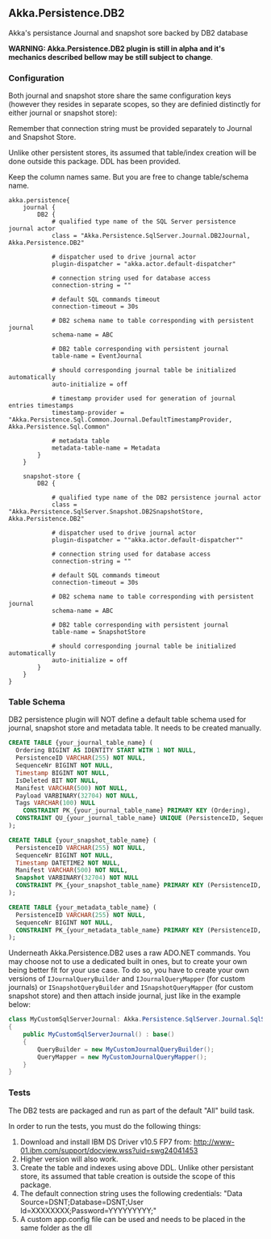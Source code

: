 ## Akka.Persistence.DB2
Akka's persistance Journal and snapshot sore backed by DB2 database

**WARNING: Akka.Persistence.DB2 plugin is still in alpha and it's mechanics described bellow may be still subject to change**.

### Configuration

Both journal and snapshot store share the same configuration keys (however they resides in separate scopes, so they are definied distinctly for either journal or snapshot store):

Remember that connection string must be provided separately to Journal and Snapshot Store.

Unlike other persistent stores, its assumed that table/index creation will be done outside this package. DDL has been provided.

Keep the column names same. But you are free to change table/schema name.

```hocon
akka.persistence{
	journal {
		DB2 {
			# qualified type name of the SQL Server persistence journal actor
			class = "Akka.Persistence.SqlServer.Journal.DB2Journal, Akka.Persistence.DB2"

			# dispatcher used to drive journal actor
			plugin-dispatcher = "akka.actor.default-dispatcher"

			# connection string used for database access
			connection-string = ""

			# default SQL commands timeout
			connection-timeout = 30s

			# DB2 schema name to table corresponding with persistent journal
			schema-name = ABC

			# DB2 table corresponding with persistent journal
			table-name = EventJournal

			# should corresponding journal table be initialized automatically
			auto-initialize = off

			# timestamp provider used for generation of journal entries timestamps
			timestamp-provider = "Akka.Persistence.Sql.Common.Journal.DefaultTimestampProvider, Akka.Persistence.Sql.Common"

			# metadata table
			metadata-table-name = Metadata
		}
	}

	snapshot-store {
		DB2 {

			# qualified type name of the DB2 persistence journal actor
			class = "Akka.Persistence.SqlServer.Snapshot.DB2SnapshotStore, Akka.Persistence.DB2"

			# dispatcher used to drive journal actor
			plugin-dispatcher = ""akka.actor.default-dispatcher""

			# connection string used for database access
			connection-string = ""

			# default SQL commands timeout
			connection-timeout = 30s

			# DB2 schema name to table corresponding with persistent journal
			schema-name = ABC

			# DB2 table corresponding with persistent journal
			table-name = SnapshotStore

			# should corresponding journal table be initialized automatically
			auto-initialize = off
		}
	}
}
```
### Table Schema

DB2 persistence plugin will NOT define a default table schema used for journal, snapshot store and metadata table. It needs to be created manually.

```SQL
CREATE TABLE {your_journal_table_name} (
  Ordering BIGINT AS IDENTITY START WITH 1 NOT NULL,
  PersistenceID VARCHAR(255) NOT NULL,
  SequenceNr BIGINT NOT NULL,
  Timestamp BIGINT NOT NULL,
  IsDeleted BIT NOT NULL,
  Manifest VARCHAR(500) NOT NULL,
  Payload VARBINARY(32704) NOT NULL,
  Tags VARCHAR(100) NULL
	CONSTRAINT PK_{your_journal_table_name} PRIMARY KEY (Ordering),
  CONSTRAINT QU_{your_journal_table_name} UNIQUE (PersistenceID, SequenceNr)
);

CREATE TABLE {your_snapshot_table_name} (
  PersistenceID VARCHAR(255) NOT NULL,
  SequenceNr BIGINT NOT NULL,
  Timestamp DATETIME2 NOT NULL,
  Manifest VARCHAR(500) NOT NULL,
  Snapshot VARBINARY(32704) NOT NULL
  CONSTRAINT PK_{your_snapshot_table_name} PRIMARY KEY (PersistenceID, SequenceNr)
);

CREATE TABLE {your_metadata_table_name} (
  PersistenceID VARCHAR(255) NOT NULL,
  SequenceNr BIGINT NOT NULL,
  CONSTRAINT PK_{your_metadata_table_name} PRIMARY KEY (PersistenceID, SequenceNr)
);
```
Underneath Akka.Persistence.DB2 uses a raw ADO.NET commands. You may choose not to use a dedicated built in ones, but to create your own being better fit for your use case. To do so, you have to create your own versions of `IJournalQueryBuilder` and `IJournalQueryMapper` (for custom journals) or `ISnapshotQueryBuilder` and `ISnapshotQueryMapper` (for custom snapshot store) and then attach inside journal, just like in the example below:

```C#
class MyCustomSqlServerJournal: Akka.Persistence.SqlServer.Journal.SqlServerJournal
{
    public MyCustomSqlServerJournal() : base()
    {
        QueryBuilder = new MyCustomJournalQueryBuilder();
        QueryMapper = new MyCustomJournalQueryMapper();
    }
}
```

### Tests

The DB2 tests are packaged and run as part of the default "All" build task.

In order to run the tests, you must do the following things:

1. Download and install IBM DS Driver v10.5 FP7 from: http://www-01.ibm.com/support/docview.wss?uid=swg24041453
2. Higher version will also work.
3. Create the table and indexes using above DDL. Unlike other persistant store, its assumed that table creation is outside the scope of this package.
4. The default connection string uses the following credentials: "Data Source=DSNT;Database=DSNT;User Id=XXXXXXXX;Password=YYYYYYYYY;"
5. A custom app.config file can be used and needs to be placed in the same folder as the dll

